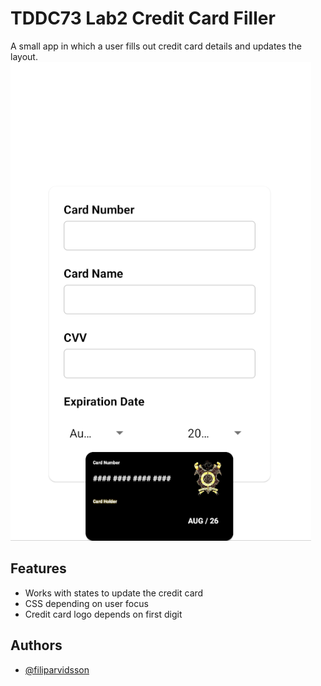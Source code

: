 # TDDC73 Lab2 Credit Card Filler

A small app in which a user fills out credit card 
details and updates the layout.
![app screenshot](https://github.com/filiparvidsson/TDDC73_Lab2-Credit-Card-Form/blob/master/assets/screencapture.PNG)



## Features

- Works with states to update the credit card
- CSS depending on user focus
- Credit card logo depends on first digit




## Authors

- [@filiparvidsson](https://github.com/filiparvidsson)
